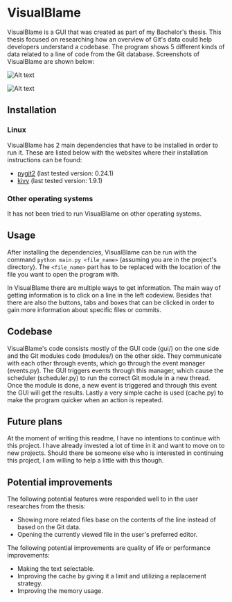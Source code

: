 # VisualBlame

VisualBlame is a GUI that was created as part of my Bachelor's thesis. This thesis focused on researching how an overview of Git's data could help developers understand a codebase. The program shows 5 different kinds of data related to a line of code from the Git database. Screenshots of VisualBlame are shown below:

![Alt text](http://i.imgur.com/7Jf0ojw.png "After starting VisualBlame")

![Alt text](http://i.imgur.com/b4oeUOD.png "After performing a few actions")

## Installation
### Linux
VisualBlame has 2 main dependencies that have to be installed in order to run it. These are listed below with the websites where their installation instructions can be found:

- [pygit2](www.pygit2.org/install.html) (last tested version: 0.24.1)
- [kivy](https://kivy.org/docs/installation/installation.html) (last tested version: 1.9.1)

### Other operating systems
It has not been tried to run VisualBlame on other operating systems.

## Usage

After installing the dependencies, VisualBlame can be run with the command `python main.py <file_name>` (assuming you are in the project's directory). The `<file_name>` part has to be replaced with the location of the file you want to open the program with.

In VisualBlame there are multiple ways to get information. The main way of getting information is to click on a line in the left codeview. Besides that there are also the buttons, tabs and boxes that can be clicked in order to gain more information about specific files or commits.

## Codebase

VisualBlame's code consists mostly of the GUI code (gui/) on the one side and the Git modules code (modules/) on the other side. They communicate with each other through events, which go through the event manager (events.py). The GUI triggers events through this manager, which cause the scheduler (scheduler.py) to run the correct Git module in a new thread. Once the module is done, a new event is triggered and through this event the GUI will get the results. Lastly a very simple cache is used (cache.py) to make the program quicker when an action is repeated.

## Future plans

At the moment of writing this readme, I have no intentions to continue with this project. I have already invested a lot of time in it and want to move on to new projects. Should there be someone else who is interested in continuing this project, I am willing to help a little with this though.

## Potential improvements

The following potential features were responded well to in the user researches from the thesis:

- Showing more related files base on the contents of the line instead of based on the Git data.
- Opening the currently viewed file in the user's preferred editor.

The following potential improvements are quality of life or performance improvements:

- Making the text selectable.
- Improving the cache by giving it a limit and utilizing a replacement strategy.
- Improving the memory usage.